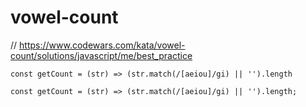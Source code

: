 # vowel-count
// https://www.codewars.com/kata/vowel-count/solutions/javascript/me/best_practice


```
const getCount = (str) => (str.match(/[aeiou]/gi) || '').length
```

```
const getCount = (str) => (str.match(/[aeiou]/gi) || '').length;

```
